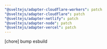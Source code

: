 ```yaml
---
"@sveltejs/adapter-cloudflare-workers": patch
"@sveltejs/adapter-cloudflare": patch
"@sveltejs/adapter-netlify": patch
"@sveltejs/adapter-node": patch
"@sveltejs/adapter-vercel": patch
---
```


[chore] bump esbuild
